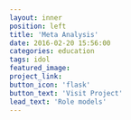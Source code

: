 ```yaml
---
layout: inner
position: left
title: 'Meta Analysis'
date: 2016-02-20 15:56:00
categories: education
tags: idol 
featured_image: 
project_link: 
button_icon: 'flask'
button_text: 'Visit Project'
lead_text: 'Role models'
---
```

